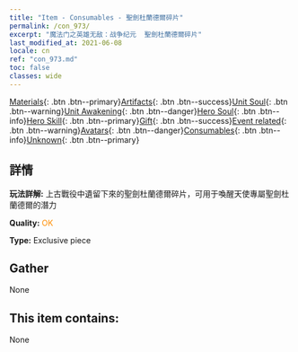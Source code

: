 ```yaml
---
title: "Item - Consumables - 聖劍杜蘭德爾碎片"
permalink: /con_973/
excerpt: "魔法门之英雄无敌：战争纪元  聖劍杜蘭德爾碎片"
last_modified_at: 2021-06-08
locale: cn
ref: "con_973.md"
toc: false
classes: wide
---
```

 [Materials](/ItemsCN/){: .btn .btn--primary}[Artifacts](/ItemsCN/Artifacts/){: .btn .btn--success}[Unit Soul](/ItemsCN/UnitSoul/){: .btn .btn--warning}[Unit Awakening](/ItemsCN/UnitAwakening/){: .btn .btn--danger}[Hero Soul](/ItemsCN/HeroSoul/){: .btn .btn--info}[Hero Skill](/ItemsCN/HeroSkill/){: .btn .btn--primary}[Gift](/ItemsCN/Gift/){: .btn .btn--success}[Event related](/ItemsCN/Events/){: .btn .btn--warning}[Avatars](/ItemsCN/Avatars/){: .btn .btn--danger}[Consumables](/ItemsCN/Consumables/){: .btn .btn--info}[Unknown](/ItemsCN/Unknown/){: .btn .btn--primary}

## 詳情
 **玩法詳解:** 上古戰役中遺留下來的聖劍杜蘭德爾碎片，可用于喚醒天使專屬聖劍杜蘭德爾的潛力

 **Quality:** <span style="color: #FF8C00">OK</span>

 **Type:** Exclusive piece

## Gather

  None

## This item contains:

  None

